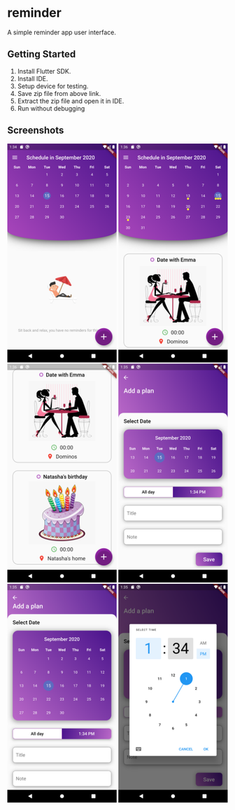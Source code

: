 # reminder

A simple reminder app user interface.

## Getting Started

1. Install Flutter SDK.
2. Install IDE.
3. Setup device for testing.
4. Save zip file from above link.
5. Extract the zip file and open it in IDE.
6. Run without debugging

## Screenshots

<p align="start">
  <img src="https://github.com/itsmkay/ReminderAppUI/raw/master/screenshots/home-without-events.png" width="250" length="600" title="Home Screen">
  <img src="https://github.com/itsmkay/ReminderAppUI/raw/master/screenshots/home-with-events.png" width="250" length="600" title="Home Screen">
  <img src="https://github.com/itsmkay/ReminderAppUI/raw/master/screenshots/home-event-list.png" width="250" length="600" title="Home Screen">
  <img src="https://github.com/itsmkay/ReminderAppUI/raw/master/screenshots/add-plan-screen.png" width="250" length="600" title="Add Plan Screen">
  <img src="https://github.com/itsmkay/ReminderAppUI/raw/master/screenshots/add-plan-screen-expanded.png" width="250" length="600" title="Add Plan Screen">
  <img src="https://github.com/itsmkay/ReminderAppUI/raw/master/screenshots/time-picker.png" width="250" length="600" title="Time Picker">
  
</p>
